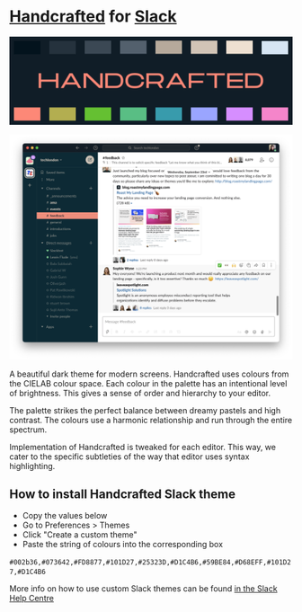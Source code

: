 # [Handcrafted](https://hand.engineering/handcrafted) for [Slack](https://slack.com)

![handcrafted](https://github.com/lewisflude/HandcraftedSlack/raw/main/images/handcrafted-banner-half.png)

![Screenshot](https://github.com/lewisflude/HandcraftedSlack/raw/main/images/slack-screenshot.png)

A beautiful dark theme for modern screens. Handcrafted uses colours from the CIELAB colour space. Each colour in the palette has an intentional level of brightness. This gives a sense of order and hierarchy to your editor.

The palette strikes the perfect balance between dreamy pastels and high contrast. The colours use a harmonic relationship and run through the entire spectrum.

Implementation of Handcrafted is tweaked for each editor. This way, we cater to the specific subtleties of the way that editor uses syntax highlighting.

## How to install Handcrafted Slack theme

- Copy the values below
- Go to Preferences > Themes
- Click "Create a custom theme"
- Paste the string of colours into the corresponding box

`#002b36,#073642,#FD8877,#101D27,#25323D,#D1C4B6,#59BE84,#D68EFF,#101D27,#D1C4B6`

More info on how to use custom Slack themes can be found [in the Slack Help Centre](https://slack.com/intl/en-gb/help/articles/205166337-Change-your-Slack-theme)
